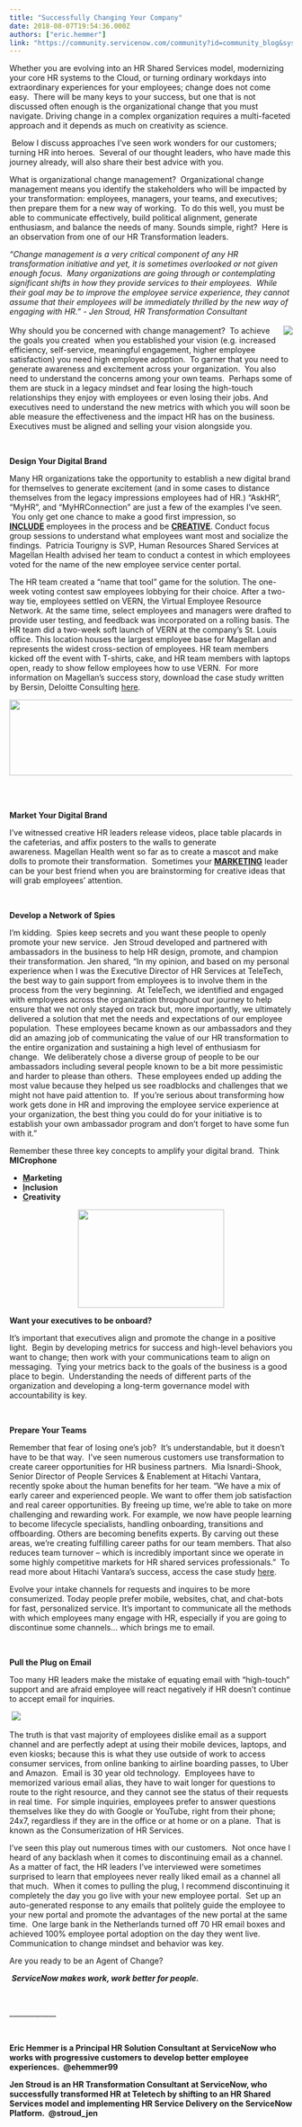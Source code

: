 ```yaml
---
title: "Successfully Changing Your Company"
date: 2018-08-07T19:54:36.000Z
authors: ["eric.hemmer"]
link: "https://community.servicenow.com/community?id=community_blog&sys_id=70904a15dbfbd7805ed4a851ca9619d2"
---
```

<p style="text-align: left;">Whether you are evolving into an HR Shared Services model, modernizing your core HR systems to the Cloud, or turning ordinary workdays into extraordinary experiences for your employees; change does not come easy.  There will be many keys to your success, but one that is not discussed often enough is the organizational change that you must navigate. Driving change in a complex organization requires a multi-faceted approach and it depends as much on creativity as science. </p>
<p style="text-align: left;"> Below I discuss approaches I’ve seen work wonders for our customers; turning HR into heroes.  Several of our thought leaders, who have made this journey already, will also share their best advice with you.</p>
<p style="text-align: left;">What is organizational change management?  Organizational change management means you identify the stakeholders who will be impacted by your transformation: employees, managers, your teams, and executives; then prepare them for a new way of working.  To do this well, you must be able to communicate effectively, build political alignment, generate enthusiasm, and balance the needs of many. Sounds simple, right?  Here is an observation from one of our HR Transformation leaders.    </p>
<p style="text-align: left;"><em>“Change management is a very critical component of any HR transformation initiative and yet, it is sometimes overlooked or not given enough focus.  Many organizations are going through or contemplating significant shifts in how they provide services to their employees.  While their goal may be to improve the employee service experience, they cannot assume that their employees will be immediately thrilled by the new way of engaging with HR.” - Jen Stroud, HR Transformation Consultant</em><br /><br /><img style="float: right;" src="6e6a0255db731b805ed4a851ca9619c5.iix" />Why should you be concerned with change management?  To achieve the goals you created  when you established your vision (e.g. increased efficiency, self-service, meaningful engagement, higher employee satisfaction) you need high employee adoption.  To garner that you need to generate awareness and excitement across your organization.  You also need to understand the concerns among your own teams.  Perhaps some of them are stuck in a legacy mindset and fear losing the high-touch relationships they enjoy with employees or even losing their jobs. And executives need to understand the new metrics with which you will soon be able measure the effectiveness and the impact HR has on the business.  Executives must be aligned and selling your vision alongside you.</p>
<p> </p>
<p><strong>Design Your Digital Brand</strong></p>
<p>Many HR organizations take the opportunity to establish a new digital brand for themselves to generate excitement (and in some cases to distance themselves from the legacy impressions employees had of HR.) “AskHR”, “MyHR”, and “MyHRConnection” are just a few of the examples I’ve seen.  You only get one chance to make a good first impression, so <strong><u>INCLUDE</u></strong> employees in the process and be <strong><u>CREATIVE</u></strong>. Conduct focus group sessions to understand what employees want most and socialize the findings.  Patricia Tourigny is SVP, Human Resources Shared Services at Magellan Health advised her team to conduct a contest in which employees voted for the name of the new employee service center portal. </p>
<p>The HR team created a “name that tool” game for the solution. The one-week voting contest saw employees lobbying for their choice. After a two-way tie, employees settled on VERN, the Virtual Employee Resource Network. At the same time, select employees and managers were drafted to provide user testing, and feedback was incorporated on a rolling basis. The HR team did a two-week soft launch of VERN at the company’s St. Louis office. This location houses the largest employee base for Magellan and represents the widest cross-section of employees. HR team members kicked off the event with T-shirts, cake, and HR team members with laptops open, ready to show fellow employees how to use VERN.  For more information on Magellan’s success story, download the case study written by Bersin, Deloitte Consulting <a href="https://www.servicenow.com/lpcs/magellan-health-deploys-an-employee-service-center-to-greatly-improve-hr-service-delivery.html" rel="nofollow">here</a>.</p>
<p><strong><img style="display: block; margin-left: auto; margin-right: auto;" src="52af39d9dbbbd7805ed4a851ca96191c.iix" width="645" height="135" /> </strong></p>
<p> </p>
<p><strong>Market Your Digital Brand</strong></p>
<p>I’ve witnessed creative HR leaders release videos, place table placards in the cafeterias, and affix posters to the walls to generate awareness. Magellan Health went so far as to create a mascot and make dolls to promote their transformation.  Sometimes your <strong><u>MARKETING</u></strong> leader can be your best friend when you are brainstorming for creative ideas that will grab employees’ attention. </p>
<p> </p>
<p><strong>Develop a Network of Spies</strong></p>
<p>I’m kidding.  Spies keep secrets and you want these people to openly promote your new service.  Jen Stroud developed and partnered with ambassadors in the business to help HR design, promote, and champion their transformation. Jen shared, “In my opinion, and based on my personal experience when I was the Executive Director of HR Services at TeleTech, the best way to gain support from employees is to involve them in the process from the very beginning.  At TeleTech, we identified and engaged with employees across the organization throughout our journey to help ensure that we not only stayed on track but, more importantly, we ultimately delivered a solution that met the needs and expectations of our employee population.  These employees became known as our ambassadors and they did an amazing job of communicating the value of our HR transformation to the entire organization and sustaining a high level of enthusiasm for change.  We deliberately chose a diverse group of people to be our ambassadors including several people known to be a bit more pessimistic and harder to please than others.  These employees ended up adding the most value because they helped us see roadblocks and challenges that we might not have paid attention to.  If you’re serious about transforming how work gets done in HR and improving the employee service experience at your organization, the best thing you could do for your initiative is to establish your own ambassador program and don’t forget to have some fun with it.”</p>
<p>Remember these three key concepts to amplify your digital brand.  Think <strong>MICrophone</strong></p>
<ul><li><strong><u>M</u>arketing<br /></strong></li><li><strong><u>I</u>nclusion</strong></li><li><strong><u>C</u>reativity</strong></li></ul>
<p style="text-align: center;"><img src="8fbc4a91dbf31b805ed4a851ca96191c.iix" width="260" height="175" /></p>
<p><strong>Want your executives to be onboard?</strong></p>
<p>It’s important that executives align and promote the change in a positive light.  Begin by developing metrics for success and high-level behaviors you want to change; then work with your communications team to align on messaging.  Tying your metrics back to the goals of the business is a good place to begin.  Understanding the needs of different parts of the organization and developing a long-term governance model with accountability is key.</p>
<p> </p>
<p><strong>Prepare Your Teams</strong></p>
<p>Remember that fear of losing one’s job?  It’s understandable, but it doesn’t have to be that way.  I’ve seen numerous customers use transformation to create career opportunities for HR business partners.  Mia Isnardi-Shook, Senior Director of People Services &amp; Enablement at Hitachi Vantara, recently spoke about the human benefits for her team. “We have a mix of early career and experienced people. We want to offer them job satisfaction and real career opportunities. By freeing up time, we’re able to take on more challenging and rewarding work. For example, we now have people learning to become lifecycle specialists, handling onboarding, transitions and offboarding. Others are becoming benefits experts. By carving out these areas, we’re creating fulfilling career paths for our team members. That also reduces team turnover – which is incredibly important since we operate in some highly competitive markets for HR shared services professionals.”  To read more about Hitachi Vantara’s success, access the case study <a href="https://www.servicenow.com/customers/hitachi-vantara.html" rel="nofollow">here</a>.</p>
<p>Evolve your intake channels for requests and inquires to be more consumerized. Today people prefer mobile, websites, chat, and chat-bots for fast, personalized service. It’s important to communicate all the methods with which employees many engage with HR, especially if you are going to discontinue some channels… which brings me to email.</p>
<p> </p>
<p><strong>Pull the Plug on Email</strong></p>
<p>Too many HR leaders make the mistake of equating email with “high-touch” support and are afraid employee will react negatively if HR doesn’t continue to accept email for inquiries.   </p>
<p> <img src="af404691dbfbd7805ed4a851ca9619a1.iix" /></p>
<p>The truth is that vast majority of employees dislike email as a support channel and are perfectly adept at using their mobile devices, laptops, and even kiosks; because this is what they use outside of work to access consumer services, from online banking to airline boarding passes, to Uber and Amazon.  Email is 30 year old technology.  Employees have to memorized various email alias, they have to wait longer for questions to route to the right resource, and they cannot see the status of their requests in real time.  For simple inquiries, employees prefer to answer questions themselves like they do with Google or YouTube, right from their phone; 24x7, regardless if they are in the office or at home or on a plane.  That is known as the Consumerization of HR Services. </p>
<p>I’ve seen this play out numerous times with our customers.  Not once have I heard of any backlash when it comes to discontinuing email as a channel.  As a matter of fact, the HR leaders I’ve interviewed were sometimes surprised to learn that employees never really liked email as a channel all that much.  When it comes to pulling the plug, I recommend discontinuing it completely the day you go live with your new employee portal.  Set up an auto-generated response to any emails that politely guide the employee to your new portal and promote the advantages of the new portal at the same time.  One large bank in the Netherlands turned off 70 HR email boxes and achieved 100% employee portal adoption on the day they went live.  Communication to change mindset and behavior was key.</p>
<p>Are you ready to be an Agent of Change?</p>
<p> <strong><em>ServiceNow makes work, work better for people.</em></strong></p>
<p> </p>
<p>_____________</p>
<p> </p>
<p><strong>Eric Hemmer is a Principal HR Solution Consultant at ServiceNow who works with progressive customers to develop better employee experiences.  &#64;ehemmer99</strong></p>
<p><strong>Jen Stroud is an HR Transformation Consultant at ServiceNow, who successfully transformed HR at Teletech by shifting to an HR Shared Services model and implementing HR Service Delivery on the ServiceNow Platform.  &#64;stroud_jen</strong></p>
<p style="text-align: center;"> </p>